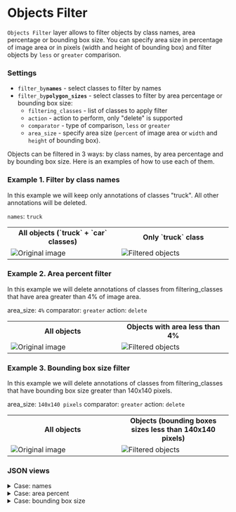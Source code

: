 # Objects Filter

`Objects Filter` layer allows to filter objects by class names, area percentage or bounding box size. You can specify area size in percentage of image area or in pixels (width and height of bounding box) and filter objects by `less` or `greater` comparison.

### Settings

- `filter_by`**`names`** - select classes to filter by names
- `filter_by`**`polygon_sizes`** - select classes to filter by area percentage or bounding box size:
  - `filtering_classes` - list of classes to apply filter
  - `action` - action to perform, only "delete" is supported
  - `comparator` - type of comparison, `less` or `greater`
  - `area_size` - specify area size (`percent` of image area or `width` and `height` of bounding box).

Objects can be filtered in 3 ways: by class names, by area percentage and by bounding box size.
Here is an examples of how to use each of them.

### Example 1. Filter by class names

In this example we will keep only annotations of classes "truck". All other annotations will be deleted.

`names`: `truck`

<table>
<tr>
<td style="text-align:center; width:50%"><strong>All objects (`truck` + `car` classes)</strong></td>
<td style="text-align:center; width:50%"><strong>Only `truck` class</strong></td>
</tr>
<tr>
<td> <img src="https://github.com/supervisely-ecosystem/ml-nodes/assets/79905215/e79d52cf-5921-4a78-af44-f242868d9ae2" alt="Original image" /> </td>
<td> <img src="https://github.com/supervisely-ecosystem/ml-nodes/assets/79905215/c52d1092-e271-4295-a0ca-873fda2c9788" alt="Filtered objects" /> </td>
</tr>
</table>

### Example 2. Area percent filter

In this example we will delete annotations of classes from filtering_classes that have area greater than 4% of image area.

area_size: `4%`
comparator: `greater`
action: `delete`

<table>
<tr>
<td style="text-align:center; width:50%"><strong>All objects</strong></td>
<td style="text-align:center; width:50%"><strong>Objects with area less than 4%</strong></td>
</tr>
<tr>
<td> <img src="https://github.com/supervisely-ecosystem/ml-nodes/assets/79905215/12ad680d-52a7-4599-b0fa-e715fe7ac87b" alt="Original image" /> </td>
<td> <img src="https://github.com/supervisely-ecosystem/ml-nodes/assets/79905215/8ba7e003-7fbf-4b21-b295-989f96acb75e" alt="Filtered objects" /> </td>
</tr>
</table>

### Example 3. Bounding box size filter

In this example we will delete annotations of classes from filtering_classes that have bounding box size greater than 140x140 pixels.

area_size: `140x140 pixels`
comparator: `greater`
action: `delete`

<table>
<tr>
<td style="text-align:center; width:50%"><strong>All objects</strong></td>
<td style="text-align:center; width:50%"><strong>Objects (bounding boxes sizes less than 140x140 pixels)</strong></td>
</tr>
<tr>
<td> <img src="https://github.com/supervisely-ecosystem/ml-nodes/assets/79905215/3665ff7f-de1f-47f3-8df4-c56f919e4c8d" alt="Original image" /> </td>
<td> <img src="https://github.com/supervisely-ecosystem/ml-nodes/assets/79905215/389ac57e-28b9-4719-8a4c-ffd60d1440a2" alt="Filtered objects" /> </td>
</tr>
</table>

### JSON views

<details>
  <summary>Case: names</summary>
<pre>
{
  "action": "objects_filter",
  "src": ["$data_1"],
  "dst": "$objects_filter_4",
  "settings": {
    "filter_by": {
      "names": ["truck"]
    }
  }
}
</pre>
</details>

<details>
  <summary>Case: area percent</summary>
<pre>
{
  "action": "objects_filter",
  "src": ["$data_1"],
  "dst": "$objects_filter_2",
  "settings": {
    "filter_by": {
      "polygon_sizes": {
        "filtering_classes": ["bus", "car", "taxi", "truck"],
        "action": "delete",
        "comparator": "greater",
        "area_size": {
          "percent": 4
        }
      }
    }
  }
}
</pre>
</details>

<details>
  <summary>Case: bounding box size</summary>
<pre>
{
  "action": "objects_filter",
  "src": ["$data_1"],
  "dst": "$objects_filter_2",
  "settings": {
    "filter_by": {
      "polygon_sizes": {
        "filtering_classes": ["bus", "car", "taxi", "truck"],
        "action": "delete",
        "comparator": "greater",
        "area_size": {
          "width": 140,
          "height": 140
        }
      }
    }
  }
}
</pre>
</details>
